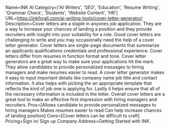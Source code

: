 Name=INK AI
Category=['AI Writers', 'SEO', 'Education', 'Resume Writing', 'Grammar Check', 'Students', 'Website Content', 'HR']
URL=https://inkforall.com/ai-writing-tools/cover-letter-generator/
Description=Cover letters are a staple in anyones job application. They are a way to increase your chances of landing a position and they provide recruiters with insight into your suitability for a role. Good cover letters are challenging to write and you may occasionally need the help of a cover letter generator. Cover letters are single-page documents that summarize an applicants qualifications credentials and professional experience. Cover letters differ from resumes in function format and tone. Cover letter generators are a great way to make sure your applications hit the mark. They allow candidates to provide personalized messages to hiring managers and make resumes easier to read. A cover letter generator makes it easy to input important details like company name job title and contact information. It also helps with picking the an appropriate template that reflects the kind of job one is applying for. Lastly it helps ensure that all of the necessary information is included in the letter. Overall cover letters are a great tool to make an effective first impression with hiring managers and recruiters.
Pros=[Allows candidate to provide personalized messages to hiring managers Makes resumes easier to read Can help increase chances of landing position]
Cons=[Cover letters can be difficult to craft]
Pricing=Sign in/ Sign up
Company Address=Getting Started with INK.
